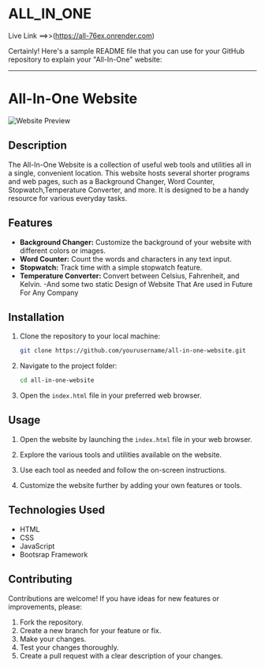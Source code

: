 # ALL_IN_ONE
Live Link ==>>(https://all-76ex.onrender.com)

Certainly! Here's a sample README file that you can use for your GitHub repository to explain your "All-In-One" website:

---

# All-In-One Website

![Website Preview](https://all-76ex.onrender.com)


## Description

The All-In-One Website is a collection of useful web tools and utilities all in a single, convenient location.
This website hosts several shorter programs and web pages, such as a Background Changer, Word Counter, Stopwatch,Temperature Converter, and more. 
It is designed to be a handy resource for various everyday tasks.

## Features

- **Background Changer:** Customize the background of your website with different colors or images.
- **Word Counter:** Count the words and characters in any text input.
- **Stopwatch:** Track time with a simple stopwatch feature.
- **Temperature Converter:** Convert between Celsius, Fahrenheit, and Kelvin.
-And some two static Design of Website That Are used in Future For Any Company 
## Installation

1. Clone the repository to your local machine:

   ```bash
   git clone https://github.com/yourusername/all-in-one-website.git
   ```

2. Navigate to the project folder:

   ```bash
   cd all-in-one-website
   ```

3. Open the `index.html` file in your preferred web browser.

## Usage

1. Open the website by launching the `index.html` file in your web browser.

2. Explore the various tools and utilities available on the website.

3. Use each tool as needed and follow the on-screen instructions.

4. Customize the website further by adding your own features or tools.

## Technologies Used

- HTML
- CSS
- JavaScript
- Bootsrap Framework

## Contributing

Contributions are welcome! If you have ideas for new features or improvements, please:

1. Fork the repository.
2. Create a new branch for your feature or fix.
3. Make your changes.
4. Test your changes thoroughly.
5. Create a pull request with a clear description of your changes.


